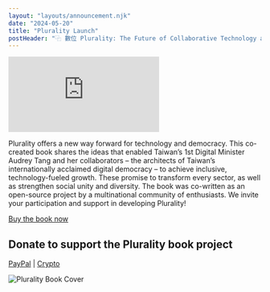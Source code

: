 ```yaml
---
layout: "layouts/announcement.njk"
date: "2024-05-20"
title: "Plurality Launch"
postHeader: "⿻ 數位 Plurality: The Future of Collaborative Technology and Democracy"
---
```


<div class="html">
<div class="mt-4 mb-8">
    <div class="events_youtube-container">
        <iframe
            src="https://www.youtube.com/embed/L_AAhYk6I3M?si=jKb2ecniP00ChhA_"
            title="YouTube video player"
            frameborder="0"
            allow="accelerometer; autoplay; encrypted-media; gyroscope; picture-in-picture"
            allowfullscreen
        ></iframe>
    </div>
</div>
</div>

Plurality offers a new way forward for technology and democracy. This co-created book shares the ideas that enabled Taiwan’s 1st Digital Minister Audrey Tang and her collaborators – the architects of Taiwan’s internationally acclaimed digital democracy – to achieve inclusive, technology-fueled growth. These promise to transform every sector, as well as strengthen social unity and diversity. The book was co-written as an open-source project by a multinational community of enthusiasts. We invite your participation and support in developing Plurality!

[Buy the book now](https://www.amazon.com/%E6%95%B8%E4%BD%8D-Plurality-Collaborative-Technology-Democracy/dp/B0D24N776G/ref=tmm_pap_swatch_0?_encoding=UTF8&dib_tag=se&dib=eyJ2IjoiMSJ9.j84bPYcz0FzKEHMLnKQHKA.V3voZ0tU0VN39LKsjpeGuGUECbJSHuhmENFXc9sVO24&qid=1714080633&sr=8-1)

## Donate to support the Plurality book project

[PayPal](https://www.paypal.com/donate/?hosted_button_id=3Q6BS9ZA595ZS) | [Crypto](https://commerce.coinbase.com/checkout/aab4f708-439b-47ac-a68b-adf0613747bd)

![Plurality Book Cover](/images/announcements/plurality-book-cover.png)